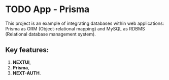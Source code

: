 # TODO App - Prisma

This project is an example of integrating databases within web applications: Prisma as ORM (Object-relational mapping) and MySQL as RDBMS (Relational database management system).

## Key features: 
  1. **NEXTUI**,
  2. **Prisma**,
  3. **NEXT-AUTH**.
